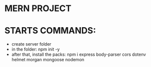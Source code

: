 # MERN PROJECT

# STARTS COMMANDS:

- create server folder
- in the folder: npm init -y 
- after that, install the packs:  npm i express body-parser cors dotenv helmet morgan mongoose nodemon